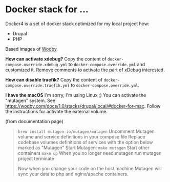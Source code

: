 # Docker stack for ...

Docker4 is a set of docker stack optimized for my local project how:

* Drupal
* PHP

Based images of [Wodby](https://github.com/wodby).

**How can activate xdebug?**
Copy the content of `docker-compose.override.xdebug.yml` to `docker-compose.override.yml` and customized it.
Remove comments to activate the part of xDebug interested.

**How can disable traefik?**
Copy the content of `docker-compose.override.traefik.yml` to `docker-compose.override.yml`.

**I have the macOS**
I'm sorry, I'm using Linux ;)
You can activate the "mutagen" system. See https://wodby.com/docs/1.0/stacks/drupal/local/#docker-for-mac.
Follow the instructions for activate the external volume.

(from documentation page)
> `brew install mutagen-io/mutagen/mutagen`
> Uncomment Mutagen volume and service definitions in your compose file
> Replace codebase volumes definitions of services with the option below marked as "Mutagen"
> Start Mutagen: `make mutagen`
> Start other containers `make up`
> When you no longer need mutagen run mutagen project terminate
> 
> Now when you change your code on the host machine Mutagen will sync your data to php and nginx/apache containers.
